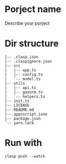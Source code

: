 # Porject name

Describe your porject

# Dir structure

```
|-- .clasp.json
|-- .claspignore.json
|-- src
|   |-- app.ts
|   |-- config.ts
|   `-- model.ts
|-- utils
|   |-- api.ts
|   |-- gasorm.ts
|   `-- helpers.ts
|-- init.ts
|-- LICENSE
|-- README.md
|-- appsscript.json
|-- package.json
`-- yarn.lock
```

# Run with

```
clasp push --watch
```
